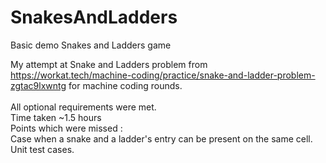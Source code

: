 # SnakesAndLadders
Basic demo Snakes and Ladders game

My attempt at Snake and Ladders problem from https://workat.tech/machine-coding/practice/snake-and-ladder-problem-zgtac9lxwntg for machine coding rounds.
<br/>
<br/>
All optional requirements were met.
<br/>
Time taken ~1.5 hours
<br/>
Points which were missed :
<br/>
Case when a snake and a ladder's entry can be present on the same cell.
<br/>
Unit test cases.
<br/>
